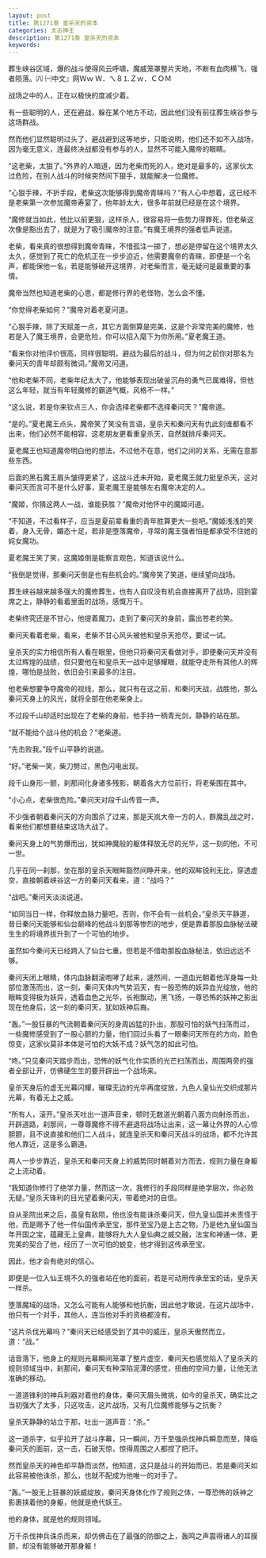 ```yaml
---
layout: post
title: 第1271章 皇杀天的资本
categories: 太古神王
description: 第1271章 皇杀天的资本
keywords:
---
```


葬生峡谷区域，爆的战斗使得风云呼啸，魔威笼罩整片天地，不断有血肉横飞，强者陨落。㈧ ㈠中文』网Ｗｗ Ｗ．ㄟ８⒈Ｚｗ．ＣＯＭ

战场之中的人，正在以极快的度减少着。

有一些聪明的人，还在避战，躲在某个地方不动，因此他们没有前往葬生峡谷参与这场群战。

然而他们显然聪明过头了，避战避到这等地步，只能说明，他们还不如不入战场，因为毫无意义，连最终决战都没有参与的人，显然不可能入魔帝的眼睛。

“这老柴，太狠了。”外界的人暗道，因为老柴而死的人，绝对是最多的，这家伙太过危险，在别人战斗的时候突然间下狠手，就能解决一位魔修。

“心狠手辣，不折手段，老柴这次能够得到魔帝青睐吗？”有人心中想着，这已经不是老柴第一次参加魔帝寿宴了，他年龄太大，很多年前就已经是在这个境界。

“魔修就当如此，他比以前更狠，这样杀人，很容易将一些势力得罪死，但老柴这次像是豁出去了，就是为了吸引魔帝的注意。”有魔王境界的强者低声说道。

老柴，看来真的很想得到魔帝青睐，不惜孤注一掷了，想必是停留在这个境界太久太久，感觉到了死亡的危机正在一步步迫近，他需要魔帝的青睐，即便是一个名声，都能保他一名，若是能够破开这境界，对老柴而言，毫无疑问是最重要的事情。

魔帝当然也知道老柴的心思，都是修行界的老怪物，怎么会不懂。

“你觉得老柴如何？”魔帝对着老夏问道。

“心狠手辣，除了天赋差一点，其它方面倒算是完美，这是个非常完美的魔修，他若是入了魔王境界，会更危险，你可以招入麾下为你所用。”夏老魔王道。

“看来你对他评价很高，同样很聪明，避战为最后的战斗，但为何之前你对那名为秦问天的青年却颇有微词。”魔帝又问道。

“他和老柴不同，老柴年纪太大了，他能够表现出破釜沉舟的勇气已属难得，但他这么年轻，就当有年轻魔修的霸道气概，风格不一样。”

“这么说，若是你来钦点三人，你会选择老柴都不选择秦问天？”魔帝道。

“是的。”夏老魔王点头，魔帝笑了笑没有言语，皇杀天和秦问天有仇此刻谁都看不出来，他们必然不能相容，这老朋友更看重皇杀天，自然就排斥秦问天。

夏老魔王也知道魔帝明白他的想法，不过他不在意，他们之间的关系，无需在意那些东西。

后面的黑石魔王眉头皱得更紧了，这战斗还未开始，夏老魔王就力挺皇杀天，这对秦问天而言可不是什么好事，夏老魔王是能够左右魔帝决定的人。

“魔姬，你猜这两人一战，谁能获胜？”魔帝对他怀中的魔姬问道。

“不知道，不过看样子，应当是夏前辈看重的青年胜算更大一些吧。”魔姬浅浅的笑着，身入无骨，媚态十足，若非是堕落魔帝，寻常的魔王强者怕是都承受不住她的姹女魔功。

夏老魔王笑了笑，这魔姬倒是能察言观色，知道该说什么。

“我倒是觉得，那秦问天倒是也有些机会的。”魔帝笑了笑道，继续望向战场。

葬生峡谷越来越多强大的魔修葬生，也有人自叹没有机会直接离开了战场，回到宴席之上，静静的看着里面的战场，感慨万千。

老柴终究还是不甘心，他提着魔刀，走到了秦问天的身前，露出苍老的笑。

秦问天看着老柴，看来，老柴不甘心风头被他和皇杀天抢尽，要试一试。

皇杀天的实力相信所有人看在眼里，但他只将秦问天看做对手，即便秦问天并没有太过辉煌的战绩，但只要他在和皇杀天一战中足够耀眼，就能夺走所有其他人的辉煌，哪怕是战败，依旧会引来最多的注目。

他老柴想要争夺魔帝的视线，那么，就只有在这之前，和秦问天战，战胜他，那么秦问天身上的风光，就将全部在他老柴身上。

不过段千山却适时出现在了老柴的身前，他手持一柄青光剑，静静的站在那。

“就不能给个战斗他的机会？”老柴道。

“先击败我。”段千山平静的说道。

“好。”老柴一笑，柴刀劈过，黑色闪电出现。

段千山身形一颤，刹那间化身诸多残影，朝着各大方位前行，将老柴围在其中。

“小心点，老柴很危险。”秦问天对段千山传音一声。

不少强者朝着秦问天的方向围杀了过来，那是天岚大帝一方的人，群魔乱战之时，看来他们都想要结束这场大战了。

秦问天身上的气势爆而出，犹如神魔般的躯体释放无尽的光华，这一刻的他，不可一世。

几乎在同一刹那，坐在那的皇杀天眼眸豁然间睁开来，他的双眸锐利无比，穿透虚空，直接朝着峡谷这一方的秦问天看来，道：“战吗？”

“战吧。”秦问天淡淡说道。

“如同当日一样，你释放血脉力量吧，否则，你不会有一丝机会。”皇杀天平静道，昔日秦问天能够和仙台巅峰的他战斗到那等惨烈的地步，便是靠着那股血脉秘法硬生生的将境界拔升到了一个可怕的地步。

虽然如今秦问天已经跨入了仙台七重，但若是不借助那股血脉秘法，依旧远远不够。

秦问天闭上眼睛，体内血脉翻滚咆哮了起来，遽然间，一道血光朝着他浑身每一处部位激荡而出，这一刻，秦问天体内气势滔天，有一股恐怖的妖异血光绽放，他的眼眸变得极为妖异，透着血色之光华，长袍飘动，黑飞扬，一尊恐怖的妖神之影出现在他身后，这一刻的秦问天，犹如妖神后裔。

“轰。”一股狂暴的气流朝着秦问天的身周凶猛的扑出，那股可怕的妖气扫荡而过，一些魔修感受到了一股心颤的力量，他们回过头看了一眼秦问天所在的方向，脸色惊变，这家伙莫非本体是可怕的大妖不成？妖气怎的如此可怕。

“咚。”只见秦问天踏步而出，恐怖的妖气化作实质的光芒扫荡而出，周围两旁的强者全部让开，仿佛硬生生的要开辟出一个战场来。

皇杀天身后的虚无光幕闪耀，璀璨无边的光华再度绽放，九色人皇仙光交织成那片光幕，有着无上之威。

“所有人，滚开。”皇杀天吐出一道声音来，顿时无数道光朝着八面方向射杀而出，开辟道路，刹那间，一尊尊魔修不得不避退将战场让出来，这一幕让外界的人心惊胆颤，且不说直接和他们二人战斗，就连皇杀天和秦问天战斗的战场，都不允许其他人靠近，这是多么霸道。

两人一步步靠近，皇杀天和秦问天身上的威势同时朝着对方而去，规则力量在身躯之上流动着。

“我知道你修行了绝学力量，然而这一次，我修行的手段同样是绝学层次，你必败无疑。”皇杀天锋利的目光望着秦问天，带着绝对的自信。

自从圣院出来之后，虽皇有敌陨，他也没有能诛杀秦问天，但九皇仙国并未责怪于他，而是赐予了他一件仙国传承至宝，那件至宝乃是上古之物，乃是他九皇仙国当年开国之宝，蕴藏无上皇典，能够将九大人皇仙典之威交融，法宝和神通一体，更完美的契合了他，经历了一次可怕的蜕变，他才得到这传承至宝。

因此，他才会有绝对的信心。

即便是一位入仙王境不久的强者站在他的面前，若是可动用传承至宝的话，皇杀天一样杀。

堕落魔域的战场，又怎么可能有人能够和他抗衡，因此他才敢说，在这片战场中，他只有一个对手，其他人，连当他对手的资格都没有。

“这片杀伐光幕吗？”秦问天已经感受到了其中的威压，皇杀天傲然而立，道：“战。”

话音落下，他身上的规则光幕瞬间笼罩了整片虚空，秦问天也感觉陷入了皇杀天的规则领域当中，刹那间，秦问天有种深陷泥潭的感觉，扭曲的空间力量，让他无法准确的移动。

一道道锋利的神兵利器对着他的身体，秦问天眉头微挑，如今的皇杀天，确实比之当初强大了太多，只这攻击，这片战场，又有几位魔修能够与之抗衡？

皇杀天静静的站立于那，吐出一道声音：“杀。”

这一道杀字，似乎拉开了战斗序幕，只一瞬间，万千至强杀伐神兵瞬息而至，降临秦问天的面前，这一击，石破天惊，惊得周围之人都捏了把汗。

然而皇杀天的神色却平静而淡然，他知道，这只是战斗的开始而已，若是秦问天如此容易被他诛杀，那么，也就不配成为他唯一的对手了。

“轰。”一股无上狂暴的妖威绽放，秦问天身体化作了规则之体，一尊恐怖的妖神之影裹挟着他的身躯，他就是绝代妖王。

他的身体，就是他的规则领域。

万千杀伐神兵诛杀而来，却仿佛击在了最强的防御之上，轰鸣之声震得诸人的耳膜颤，却没有能够破开那身躯！
